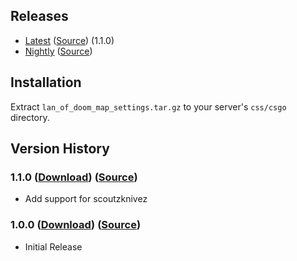 ## Releases
* [Latest](https://lanofdoom.github.io/csgo-map-settings/releases/latest/lan_of_doom_map_settings.tar.gz) ([Source](https://lanofdoom.github.io/csgo-map-settings/releases/latest/lan_of_doom_map_settings_source.tar.gz)) (1.1.0)
* [Nightly](https://lanofdoom.github.io/csgo-map-settings/releases/nightly/lan_of_doom_map_settings.tar.gz) ([Source](https://lanofdoom.github.io/csgo-map-settings/releases/nightly/lan_of_doom_map_settings_source.tar.gz))

## Installation
Extract ``lan_of_doom_map_settings.tar.gz`` to your server's ``css/csgo`` directory.

## Version History
### 1.1.0 ([Download](https://lanofdoom.github.io/csgo-map-settings/releases/v1.1.0/lan_of_doom_map_settings.smx)) ([Source](https://lanofdoom.github.io/csgo-map-settings/releases/v1.1.0/lan_of_doom_map_settings_source.tar.gz))
* Add support for scoutzknivez

### 1.0.0 ([Download](https://lanofdoom.github.io/csgo-map-settings/releases/v1.0.0/lan_of_doom_map_settings.smx)) ([Source](https://lanofdoom.github.io/csgo-map-settings/releases/v1.0.0/lan_of_doom_map_settings_source.tar.gz))
* Initial Release
